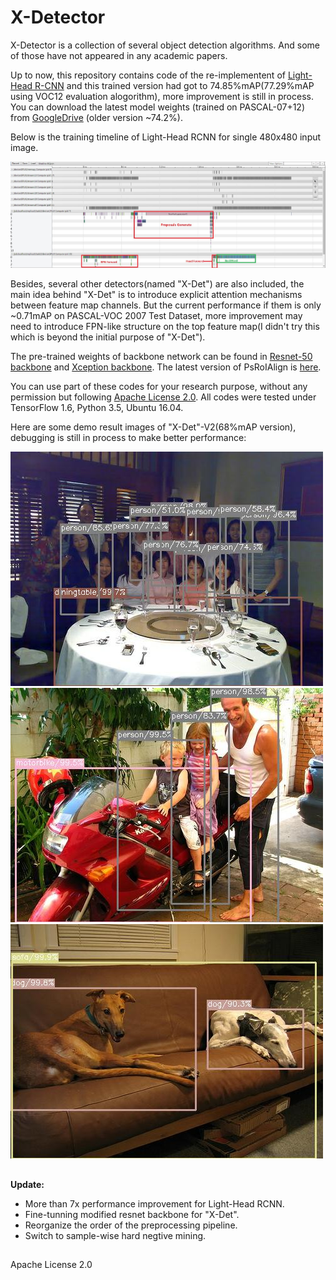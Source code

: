# X-Detector
X-Detector is a collection of several object detection algorithms. And some of those have not appeared in any academic papers.

Up to now, this repository contains code of the re-implementent of [Light-Head R-CNN](https://arxiv.org/abs/1711.07264) and this trained version had got to 74.85%mAP(77.29%mAP using VOC12 evaluation alogorithm), more improvement is still in process. You can download the latest model weights (trained on PASCAL-07+12) from [GoogleDrive](https://drive.google.com/open?id=1hOvHnvl4hY6A1hawI3cTxpXY6GcPENMG) (older version ~74.2%).

Below is the training timeline of Light-Head RCNN for single 480x480 input image.

![](demo/timeline.JPG "Timeline of Light-Head RCNN")

Besides, several other detectors(named "X-Det") are also included, the main idea behind "X-Det" is to introduce explicit attention mechanisms between feature map channels. But the current performance if them is only ~0.71mAP on PASCAL-VOC 2007 Test Dataset, more improvement may need to introduce FPN-like structure on the top feature map(I didn't try this which is beyond the initial purpose of "X-Det").

The pre-trained weights of backbone network can be found in [Resnet-50 backbone](https://github.com/tensorflow/models/tree/master/official/resnet) and [Xception backbone](https://github.com/HiKapok/Xception_Tensorflow). The latest version of PsRoIAlign is [here](https://github.com/HiKapok/PSROIAlign).

You can use part of these codes for your research purpose, without any permission but following [Apache License 2.0](https://github.com/HiKapok/X-Detector/blob/master/LICENSE). All codes were tested under TensorFlow 1.6, Python 3.5, Ubuntu 16.04.

Here are some demo result images of "X-Det"-V2(68%mAP version), debugging is still in process to make better performance:

![](demo/1.jpg "Detection Example 1")
![](demo/2.jpg "Detection Example 2")
![](demo/3.jpg "Detection Example 3")

## ##

**Update:**

- More than 7x performance improvement for Light-Head RCNN.
- Fine-tunning modified resnet backbone for "X-Det".
- Reorganize the order of the preprocessing pipeline.
- Switch to sample-wise hard negtive mining.

## ##
Apache License 2.0

